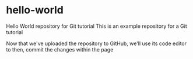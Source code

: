 # hello-world
Hello World repository for Git tutorial
This is an example repository for a Git tutorial

Now that we've uploaded the repository to GitHub, we'll use its code editor to then, commit the changes within the page
